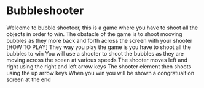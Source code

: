 # Bubbleshooter
Welcome to bubble shooteer,
this is a game where you have to shoot all the objects in order to win.
The obstacle of the game is to shoot mooving bubbles as they more back and forth across the screen with your shooter
[HOW TO PLAY]
They way you play the game is you have to shoot all the bubbles to win
You will use a shooter to shoot the bubbles as they are moving across the sceen at various speeds
The shooter moves left and right using the right and left arrow keys
The shooter element then shoots using the up arrow keys
When you win you will be shown a congratualtion screen at the end
